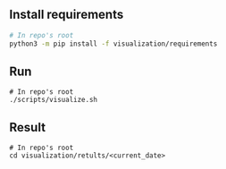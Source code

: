 ## Install requirements
```bash
# In repo's root
python3 -m pip install -f visualization/requirements
```

## Run
```
# In repo's root
./scripts/visualize.sh
``` 

## Result
```
# In repo's root
cd visualization/retults/<current_date>
```
